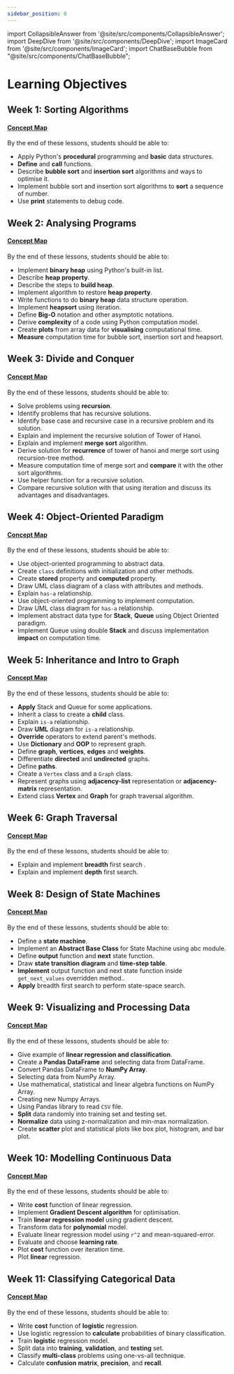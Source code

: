 ```yaml
---
sidebar_position: 0
---
```


import CollapsibleAnswer from '@site/src/components/CollapsibleAnswer';
import DeepDive from '@site/src/components/DeepDive';
import ImageCard from '@site/src/components/ImageCard';
import ChatBaseBubble from "@site/src/components/ChatBaseBubble";

# Learning Objectives

## Week 1: Sorting Algorithms

#### [Concept Map](/learning-objectives/python)

By the end of these lessons, students should be able to:

- Apply Python's **procedural** programming and **basic** data structures.
- **Define** and **call** functions.
- Describe **bubble sort** and **insertion sort** algorithms and ways to optimise it.
- Implement bubble sort and insertion sort algorithms to **sort** a sequence of number.
- Use **print** statements to debug code.

## Week 2: Analysing Programs

#### [Concept Map](/learning-objectives/analysing-programs)

By the end of these lessons, students should be able to:

- Implement **binary heap** using Python's built-in list.
- Describe **heap property**.
- Describe the steps to **build heap**.
- Implement algorithm to restore **heap property**.
- Write functions to do **binary heap** data structure operation.
- Implement **heapsort** using iteration.
- Define **Big-O** notation and other asymptotic notations.
- Derive **complexity** of a code using Python computation model.
- Create **plots** from array data for **visualising** computational time.
- **Measure** computation time for bubble sort, insertion sort and heapsort.

## Week 3: Divide and Conquer

#### [Concept Map](/learning-objectives/divide-conquer)

By the end of these lessons, students should be able to:

- Solve problems using **recursion**.
- Identify problems that has recursive solutions.
- Identify base case and recursive case in a recursive problem and its solution.
- Explain and implement the recursive solution of Tower of Hanoi.
- Explain and implement **merge sort** algorithm.
- Derive solution for **recurrence** of tower of hanoi and merge sort using recursion-tree method.
- Measure computation time of merge sort and **compare** it with the other sort algorithms.
- Use helper function for a recursive solution.
- Compare recursive solution with that using iteration and discuss its advantages and disadvantages.

## Week 4: Object-Oriented Paradigm

#### [Concept Map](/learning-objectives/oop)

By the end of these lessons, students should be able to:

- Use object-oriented programming to abstract data.
- Create `class` definitions with initialization and other methods.
- Create **stored** property and **computed** property.
- Draw UML class diagram of a class with attributes and methods.
- Explain `has-a` relationship.
- Use object-oriented programming to implement computation.
- Draw UML class diagram for `has-a` relationship.
- Implement abstract data type for **Stack**, **Queue** using Object Oriented paradigm.
- Implement Queue using double **Stack** and discuss implementation **impact** on computation time.


## Week 5: Inheritance and Intro to Graph

#### [Concept Map](/learning-objectives/inheritance-graph)

By the end of these lessons, students should be able to:
- **Apply** Stack and Queue for some applications.
- Inherit a class to create a **child** class.
- Explain `is-a` relationship.
- Draw **UML** diagram for `is-a` relationship.
- **Override** operators to extend parent's methods.
- Use **Dictionary** and **OOP** to represent graph.
- Define **graph**, **vertices**, **edges** and **weights**.
- Differentiate **directed** and **undirected** graphs.
- Define **paths**.
- Create a `Vertex` class and a `Graph` class.
- Represent graphs using **adjacency-list** representation or **adjacency-matrix** representation.
- Extend class **Vertex** and **Graph** for graph traversal algorithm.

## Week 6: Graph Traversal

#### [Concept Map](/learning-objectives/graph-traversal)
By the end of these lessons, students should be able to:
- Explain and implement **breadth** first search .
- Explain and implement **depth** first search.

## Week 8: Design of State Machines

#### [Concept Map](/learning-objectives/sm)

By the end of these lessons, students should be able to:

- Define a **state machine**.
- Implement an **Abstract Base Class** for State Machine using abc module.
- Define **output** function and **next** state function.
- Draw **state transition diagram** and **time-step table**.
- **Implement** output function and next state function inside `get_next_values` overridden method..
- **Apply** breadth first search to perform state-space search.

## Week 9: Visualizing and Processing Data

#### [Concept Map](/learning-objectives/vis-proc)

By the end of these lessons, students should be able to:

- Give example of **linear regression and classification**.
- Create a **Pandas DataFrame** and selecting data from DataFrame.
- Convert Pandas DataFrame to **NumPy Array**.
- Selecting data from NumPy Array.
- Use mathematical, statistical and linear algebra functions on NumPy Array.
- Creating new Numpy Arrays.
- Using Pandas library to read `CSV` file.
- **Split** data randomly into training set and testing set.
- **Normalize** data using z-normalization and min-max normalization.
- Create **scatter** plot and statistical plots like box plot, histogram, and bar plot.

## Week 10: Modelling Continuous Data

#### [Concept Map](/learning-objectives/modelling)

By the end of these lessons, students should be able to:

- Write **cost** function of linear regression.
- Implement **Gradient Descent algorithm** for optimisation.
- Train **linear regression model** using gradient descent.
- Transform data for **polynomial** model.
- Evaluate linear regression model using `r^2` and mean-squared-error.
- Evaluate and choose **learning rate**.
- Plot **cost** function over iteration time.
- Plot **linear** regression.

## Week 11: Classifying Categorical Data

#### [Concept Map](/learning-objectives/classify)

By the end of these lessons, students should be able to:

- Write **cost** function of **logistic** regression.
- Use logistic regression to **calculate** probabilities of binary classification.
- Train **logistic** regression model.
- Split data into **training**, **validation**, and **testing** set.
- Classify **multi-class** problems using one-vs-all technique.
- Calculate **confusion** **matrix**, **precision**, and **recall**.

